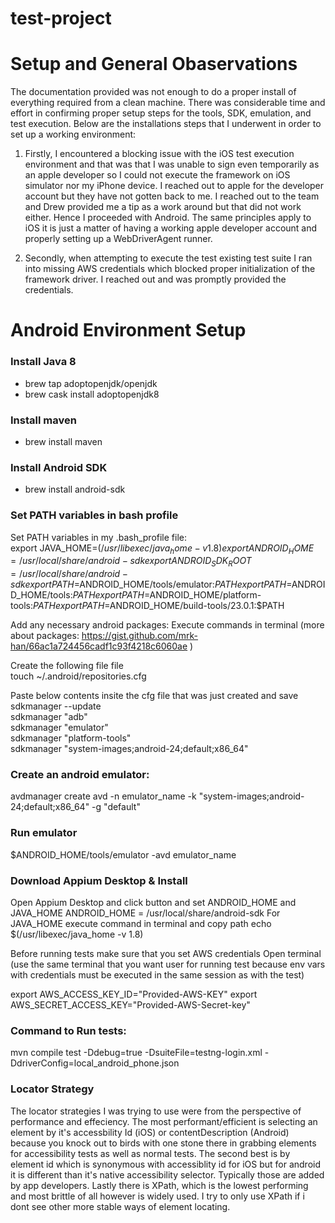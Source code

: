 # test-project

# Setup and General Obaservations
The documentation provided was not enough to do a proper install of everything required from a clean machine. There was considerable time and effort in confirming proper setup steps for the tools, SDK, emulation, and test execution. Below are the installations steps that I underwent in order to set up a working environment:

1. Firstly, I encountered a blocking issue with the iOS test execution environment and that was that I was unable to sign even temporarily as an apple developer so I could not execute the framework on iOS simulator nor my iPhone device. I reached out to apple for the developer account but they have not gotten back to me. I reached out to the team and Drew provided me a tip as a work around but that did not work either. Hence I proceeded with Android. The same principles apply to iOS it is just a matter of having a working apple developer account and properly setting up a WebDriverAgent runner.
    
2. Secondly, when attempting to execute the test existing test suite I ran into missing AWS credentials which blocked proper initialization of the framework driver. I reached out and was promptly provided the credentials.

# Android Environment Setup
### Install Java 8
* brew tap adoptopenjdk/openjdk
* brew cask install adoptopenjdk8

### Install maven
* brew install maven

### Install Android SDK
* brew install android-sdk


### Set PATH variables in bash profile
Set PATH variables in my .bash_profile file:  
export JAVA_HOME=$(/usr/libexec/java_home -v 1.8)  
export ANDROID_HOME=/usr/local/share/android-sdk   
export ANDROID_SDK_ROOT=/usr/local/share/android-sdk   
export PATH=$ANDROID_HOME/tools/emulator:$PATH    
export PATH=$ANDROID_HOME/tools:$PATH   
export PATH=$ANDROID_HOME/platform-tools:$PATH  
export PATH=$ANDROID_HOME/build-tools/23.0.1:$PATH   



Add any necessary android packages:
Execute commands in terminal (more about packages: https://gist.github.com/mrk-han/66ac1a724456cadf1c93f4218c6060ae )

Create the following file file   
touch ~/.android/repositories.cfg

Paste below contents insite the cfg file that was just created and save  
sdkmanager --update   
sdkmanager "adb"   
sdkmanager "emulator"   
sdkmanager "platform-tools"   
sdkmanager "system-images;android-24;default;x86_64"   


### Create an android emulator:
avdmanager create avd -n emulator_name -k "system-images;android-24;default;x86_64" -g "default"

### Run emulator
$ANDROID_HOME/tools/emulator -avd emulator_name

### Download Appium Desktop & Install 
Open Appium Desktop and click <Edit configuration> button and set ANDROID_HOME and JAVA_HOME
ANDROID_HOME = /usr/local/share/android-sdk
For JAVA_HOME execute command in terminal and copy path
echo $(/usr/libexec/java_home -v 1.8)

Before running tests make sure that you set AWS credentials
Open terminal (use the same terminal that you want user for running test because env vars with credentials must be executed in the same session as with the test)

export AWS_ACCESS_KEY_ID="Provided-AWS-KEY"
export AWS_SECRET_ACCESS_KEY="Provided-AWS-Secret-key"

### Command to Run tests:
mvn compile test -Ddebug=true -DsuiteFile=testng-login.xml -DdriverConfig=local_android_phone.json

### Locator Strategy
The locator strategies I was trying to use were from the perspective of performance and effeciency. The most performant/efficient is selecting an element by it's accessbility Id (iOS) or contentDescription (Android) because you knock out to birds with one stone there in grabbing elements for accessibility tests as well as normal tests. The second best is by element id which is synonymous with accessiblity id for iOS but for android it is different than it's native accessibility selector. Typically those are added by app developers. Lastly there is XPath, which is the lowest performing and most brittle of all however is widely used. I try to only use XPath if i dont see other more stable ways of element locating.

